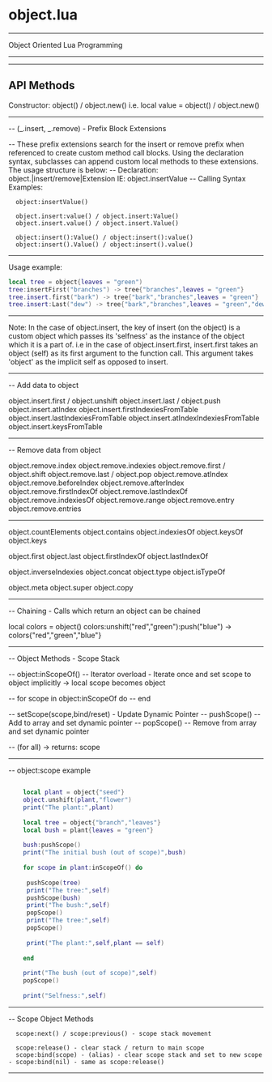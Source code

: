 object.lua
==========

------ ------ ------ ------
Object Oriented Lua Programming
------ ------ ------ ------

------------
API Methods
------------

Constructor: object() / object.new()
i.e. local value = object() / object.new()

------ ------ ------ ------

-- (_.insert, _.remove) - Prefix Block Extensions

-- These prefix extensions search for the insert or remove prefix when referenced to create custom method call blocks. Using the declaration syntax, subclasses can append custom local methods to these extensions. The usage structure is below:
-- Declaration: object.|insert/remove|Extension IE: object.insertValue
-- Calling Syntax Examples: 

```
  object:insertValue() 

  object.insert:value() / object.insert:Value()
  object.insert.value() / object.insert.Value() 

  object:insert():Value() / object:insert():value()
  object:insert().Value() / object:insert().value()
```

------ ------ ------ ------

Usage example:

```lua
local tree = object{leaves = "green")
tree:insertFirst("branches") -> tree{"branches",leaves = "green"}
tree.insert.first("bark") -> tree{"bark","branches",leaves = "green"}
tree.insert:Last("dew") -> tree{"bark","branches",leaves = "green","dew"}
```

------ ------ ------ ------

Note: In the case of object.insert, the key of insert (on the object) is a custom object which passes its 'selfness' as the instance of the object which it is a part of. i.e in the case of object.insert.first, insert.first takes an object (self) as its first argument to the function call. This argument takes 'object' as the implicit self as opposed to insert.

---------------

-- Add data to object

object.insert.first / object.unshift
object.insert.last / object.push
object.insert.atIndex
object.insert.firstIndexiesFromTable
object.insert.lastIndexiesFromTable
object.insert.atIndexIndexiesFromTable
object.insert.keysFromTable

------ ------

-- Remove data from object

object.remove.index
object.remove.indexies
object.remove.first / object.shift
object.remove.last / object.pop
object.remove.atIndex
object.remove.beforeIndex
object.remove.afterIndex
object.remove.firstIndexOf
object.remove.lastIndexOf
object.remove.indexiesOf
object.remove.range
object.remove.entry
object.remove.entries

------ ------

object.countElements
object.contains
object.indexiesOf
object.keysOf
object.keys

object.first
object.last
object.firstIndexOf
object.lastIndexOf

object.inverseIndexies
object.concat
object.type
object.isTypeOf

object.meta
object.super
object.copy

------ ------ ------ ------

-- Chaining - Calls which return an object can be chained

local colors = object()
colors:unshift("red","green"):push("blue") -> colors{"red","green","blue"}

------ ------ ------ ------

-- Object Methods - Scope Stack

-- object:inScopeOf() -- Iterator overload - Iterate once and set scope to object implicitly -> local scope becomes object 

-- for scope in object:inScopeOf do
-- end

-- setScope(scope,bind/reset) - Update Dynamic Pointer
-- pushScope() -- Add to array and set dynamic pointer
-- popScope() -- Remove from array and set dynamic pointer

-- (for all) -> returns: scope

------ ------ ------ ------

-- object:scope example

```lua

    local plant = object{"seed"}
    object.unshift(plant,"flower")
    print("The plant:",plant)
    
    local tree = object{"branch","leaves"}
    local bush = plant{leaves = "green"}
    
    bush:pushScope()
    print("The initial bush (out of scope)",bush)
    
    for scope in plant:inScopeOf() do
        
     pushScope(tree)
     print("The tree:",self)    
     pushScope(bush)
     print("The bush:",self)    
     popScope()
     print("The tree:",self)  
     popScope()
        
     print("The plant:",self,plant == self)
        
    end
    
    print("The bush (out of scope)",self)
    popScope()
    
    print("Selfness:",self)

```

------ ------ ------ ------

-- Scope Object Methods

```
  scope:next() / scope:previous() - scope stack movement

  scope:release() - clear stack / return to main scope
  scope:bind(scope) - (alias) - clear scope stack and set to new scope - scope:bind(nil) - same as scope:release()
```

------ ------ ------ ------
